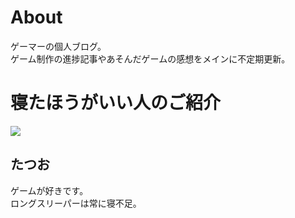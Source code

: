 # About
ゲーマーの個人ブログ。<br>
ゲーム制作の進捗記事やあそんだゲームの感想をメインに不定期更新。<br>

<h1 className="includemargintoph1" >寝たほうがいい人のご紹介</h1>
<div className="d-flex flex-row align-start">
<img src="/monad.png"></img>
<div className="d-flex flex-column align-start">

## たつお
<p>ゲームが好きです。<br>
ロングスリーパーは常に寝不足。</p>
</div>
</div>
